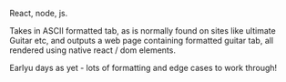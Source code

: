 React, node, js.

Takes in ASCII formatted tab, as is normally found on sites like ultimate Guitar etc, and outputs a web page containing formatted guitar tab, all rendered using native react / dom elements.

Earlyu days as yet - lots of formatting and edge cases to work through!
